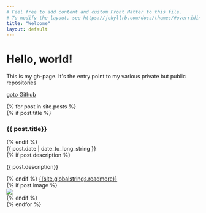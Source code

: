 ```yaml
---
# Feel free to add content and custom Front Matter to this file.
# To modify the layout, see https://jekyllrb.com/docs/themes/#overriding-theme-defaults
title: "Welcome"
layout: default
---
```


<div class="jumbotron jumbotron-fluid contribution">
  <div class="container">
  <h1 class="display-4">Hello, world!</h1>
  <p>This is my gh-page. It's the entry point to my various private but public repositories</p>
  <p>
  <a class="btn btn-primary btn-lg" href="{{ site.social_links.github}}" role="button">
  goto Github
  </a>
  </p>
  </div>
</div>

<div class="card-container">
  {% for post in site.posts %}
  <div class="card py-4">
    <div class="row no-gutters">
      <div class="col-md-6">
        <div class="card-body">
        {% if post.title %}
          <h3 class="card-title">{{ post.title}}</h3>
        {% endif %}
          <div class="mb-1 text-muted">{{ post.date | date_to_long_string }}</div>
          {% if post.description %}
          <p class="card-text">{{ post.description}}</p>
          {% endif %}
          <a href="{{ post.url }}" class="btn btn-primary">{{site.globalstrings.readmore}}</a>
        </div>
        </div>
        {% if post.image %}
        <div class="col-md-6 d-flex justify-content-center">
        <img src="{{post.image}}"/>
        </div>
        {% endif %}
      </div>
  </div>
  {% endfor %}
</div>